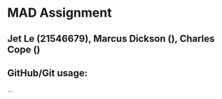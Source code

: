 # MAD Assignment
## Jet Le (21546679), Marcus Dickson (), Charles Cope ()

## GitHub/Git usage:
...


